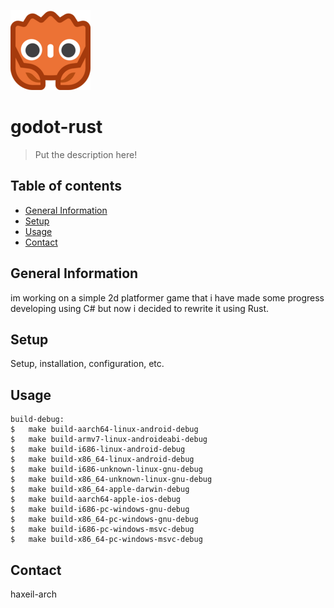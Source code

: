 ![Project Logo](./godot/assets/godot-ferris-128x128.png)

# godot-rust
> Put the description here!

## Table of contents
* [General Information](#general-information)
* [Setup](#setup)
* [Usage](#usage)
* [Contact](#contact)

## General Information
im working on a simple 2d platformer game that i have made some progress developing using C# but now i decided to rewrite it using Rust.

## Setup
Setup, installation, configuration, etc.

## Usage
```shell
build-debug:
$	make build-aarch64-linux-android-debug
$	make build-armv7-linux-androideabi-debug
$	make build-i686-linux-android-debug
$	make build-x86_64-linux-android-debug
$	make build-i686-unknown-linux-gnu-debug
$	make build-x86_64-unknown-linux-gnu-debug
$	make build-x86_64-apple-darwin-debug
$	make build-aarch64-apple-ios-debug
$	make build-i686-pc-windows-gnu-debug
$	make build-x86_64-pc-windows-gnu-debug
$	make build-i686-pc-windows-msvc-debug
$	make build-x86_64-pc-windows-msvc-debug
```
## Contact
haxeil-arch
